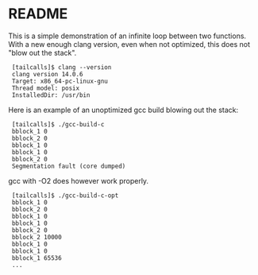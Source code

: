 # README

This is a simple demonstration of an infinite loop between two
functions. With a new enough clang version, even when not optimized,
this does not "blow out the  stack".

     [tailcalls]$ clang --version
     clang version 14.0.6
     Target: x86_64-pc-linux-gnu
     Thread model: posix
     InstalledDir: /usr/bin

Here is an example of an unoptimized gcc build blowing out the stack:

     [tailcalls]$ ./gcc-build-c
     bblock_1 0
     bblock_2 0
     bblock_1 0
     bblock_1 0
     bblock_2 0
     Segmentation fault (core dumped)

gcc with -O2 does however work properly.

     [tailcalls]$ ./gcc-build-c-opt 
     bblock_1 0
     bblock_2 0
     bblock_1 0
     bblock_1 0
     bblock_2 0
     bblock_2 10000
     bblock_1 0
     bblock_1 0
     bblock_1 65536
     ...


